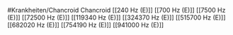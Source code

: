 #Krankheiten/Chancroid
Chancroid
[[240 Hz (E)]]
[[700 Hz (E)]]
[[7500 Hz (E)]]
[[72500 Hz (E)]]
[[119340 Hz (E)]]
[[324370 Hz (E)]]
[[515700 Hz (E)]]
[[682020 Hz (E)]]
[[754190 Hz (E)]]
[[941000 Hz (E)]]